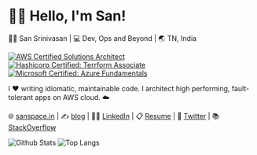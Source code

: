 # 🙋‍♂️ Hello, I'm San!

👨‍💻 San Srinivasan | 💻 Dev, Ops and Beyond | 🌏 TN, India

[![AWS Certified Solutions Architect](https://images.credly.com/size/192x192/images/4bc21d8b-4afe-4fbd-9a90-a9de8bf7b240/AWS-SolArchitect-Associate-2020.png)](https://www.credly.com/badges/89eccd20-a053-4a7c-b089-5ee76b3f0d8e/public_url) [![Hashicorp Certified: Terrform Associate](https://images.credly.com/size/192x192/images/5b075140-d286-4c8a-9be9-2b87f9e10839/Terraform-Associate-Badge.png)](https://www.credly.com/badges/fe3ae392-f89d-4e1b-8685-129c00f43030/public_url) [![Microsoft Certified: Azure Fundamentals](https://images.credly.com/size/192x192/images/6a254dad-77e5-4e71-8049-94e5c7a15981/azure-fundamentals-600x600.png)](https://www.credly.com/badges/c89fbbd8-4f7e-4f0c-8aec-21ce6f55a1db/public_url)

I ❤️ writing idiomatic, maintainable code. I architect high performing, fault-tolerant apps on AWS cloud. ☁️

🌐 [sanspace.in](https://sanspace.in) | ✍️ [blog](https://sanspace.in/blog) | 👨‍💼 [LinkedIn](https://www.linkedin.com/in/santhoshkumarsrinivasan) | 📋 [Resume](https://sanspace.in/resume/) | 📣 [Twitter](https://twitter.com/2sks) | 📚 [StackOverflow](https://stackoverflow.com/story/sanspace)

![Github Stats](https://github-readme-stats.vercel.app/api?username=sanspace&count_private=true&show_icons=true&include_all_commits=true)
![Top Langs](https://github-readme-stats.vercel.app/api/top-langs/?username=sanspace&hide=TeX&layout=compact)
